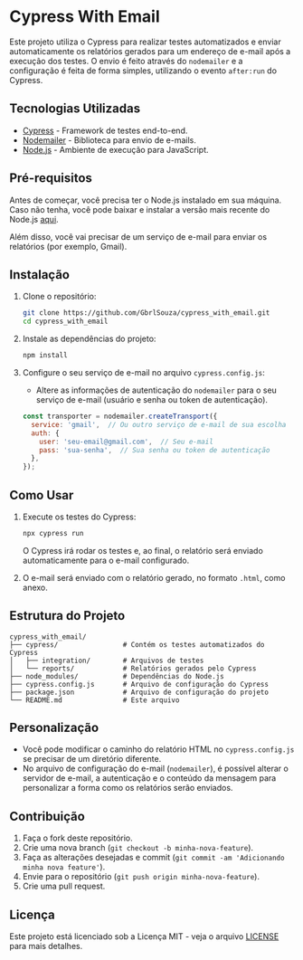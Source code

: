 # Cypress With Email

Este projeto utiliza o Cypress para realizar testes automatizados e enviar automaticamente os relatórios gerados para um endereço de e-mail após a execução dos testes. O envio é feito através do `nodemailer` e a configuração é feita de forma simples, utilizando o evento `after:run` do Cypress.

## Tecnologias Utilizadas

- [Cypress](https://www.cypress.io/) - Framework de testes end-to-end.
- [Nodemailer](https://nodemailer.com/) - Biblioteca para envio de e-mails.
- [Node.js](https://nodejs.org/) - Ambiente de execução para JavaScript.

## Pré-requisitos

Antes de começar, você precisa ter o Node.js instalado em sua máquina. Caso não tenha, você pode baixar e instalar a versão mais recente do Node.js [aqui](https://nodejs.org/).

Além disso, você vai precisar de um serviço de e-mail para enviar os relatórios (por exemplo, Gmail).

## Instalação

1. Clone o repositório:

   ```bash
   git clone https://github.com/GbrlSouza/cypress_with_email.git
   cd cypress_with_email
   ```

2. Instale as dependências do projeto:

   ```bash
   npm install
   ```

3. Configure o seu serviço de e-mail no arquivo `cypress.config.js`:
   - Altere as informações de autenticação do `nodemailer` para o seu serviço de e-mail (usuário e senha ou token de autenticação).
   
   ```javascript
   const transporter = nodemailer.createTransport({
     service: 'gmail',  // Ou outro serviço de e-mail de sua escolha
     auth: {
       user: 'seu-email@gmail.com',  // Seu e-mail
       pass: 'sua-senha',  // Sua senha ou token de autenticação
     },
   });
   ```

## Como Usar

1. Execute os testes do Cypress:

   ```bash
   npx cypress run
   ```

   O Cypress irá rodar os testes e, ao final, o relatório será enviado automaticamente para o e-mail configurado.

2. O e-mail será enviado com o relatório gerado, no formato `.html`, como anexo.

## Estrutura do Projeto

```
cypress_with_email/
├── cypress/                # Contém os testes automatizados do Cypress
│   ├── integration/        # Arquivos de testes
│   └── reports/            # Relatórios gerados pelo Cypress
├── node_modules/           # Dependências do Node.js
├── cypress.config.js       # Arquivo de configuração do Cypress
├── package.json            # Arquivo de configuração do projeto
└── README.md               # Este arquivo
```

## Personalização

- Você pode modificar o caminho do relatório HTML no `cypress.config.js` se precisar de um diretório diferente.
- No arquivo de configuração do e-mail (`nodemailer`), é possível alterar o servidor de e-mail, a autenticação e o conteúdo da mensagem para personalizar a forma como os relatórios serão enviados.

## Contribuição

1. Faça o fork deste repositório.
2. Crie uma nova branch (`git checkout -b minha-nova-feature`).
3. Faça as alterações desejadas e commit (`git commit -am 'Adicionando minha nova feature'`).
4. Envie para o repositório (`git push origin minha-nova-feature`).
5. Crie uma pull request.

## Licença

Este projeto está licenciado sob a Licença MIT - veja o arquivo [LICENSE](LICENSE) para mais detalhes.
